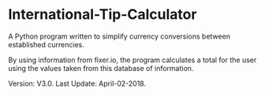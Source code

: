 # International-Tip-Calculator
A Python program written to simplify currency conversions between established currencies. 

By using information from fixer.io, the program calculates a total for the user using the values taken from this database of information.

Version: V3.0.
Last Update: April-02-2018.
